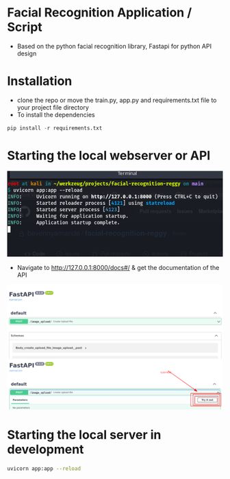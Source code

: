 # Facial Recognition Application / Script
- Based on the python facial recognition library, Fastapi for python API design

# Installation
- clone the repo or move the train.py, app.py and requirements.txt file to your project file directory
- To install the dependencies

```python
pip install -r requirements.txt
```
# Starting the local webserver or API

<img src='server_running.png' />

- Navigate to http://127.0.0.1:8000/docs#/ & get the documentation of the API

<img src='api_docs.png' />
<img src='api_docs2.png' />

# Starting the local server in development

```bash
uvicorn app:app --reload
```

